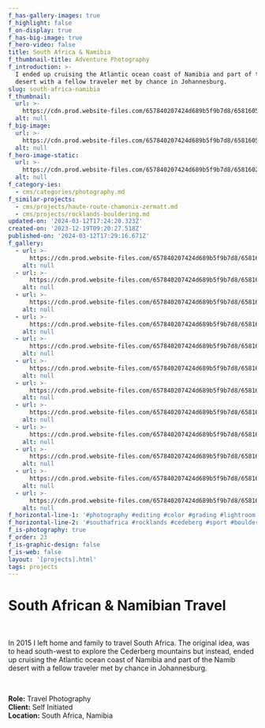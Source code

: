 ```yaml
---
f_has-gallery-images: true
f_highlight: false
f_on-display: true
f_has-big-image: true
f_hero-video: false
title: South Africa & Namibia
f_thumbnail-title: Adventure Photography
f_introduction: >-
  I ended up cruising the Atlantic ocean coast of Namibia and part of the Namib
  desert with a fellow traveler met by chance in Johannesburg.
slug: south-africa-namibia
f_thumbnail:
  url: >-
    https://cdn.prod.website-files.com/657840207424d689b5f9b7d8/658160524d341b8e9958c107_thumbnail.avif
  alt: null
f_big-image:
  url: >-
    https://cdn.prod.website-files.com/657840207424d689b5f9b7d8/65816057ca1784715463374c_highlight.avif
  alt: null
f_hero-image-static:
  url: >-
    https://cdn.prod.website-files.com/657840207424d689b5f9b7d8/65816027a9915a2548544998_hero.avif
  alt: null
f_category-ies:
  - cms/categories/photography.md
f_similar-projects:
  - cms/projects/haute-route-chamonix-zermatt.md
  - cms/projects/rocklands-bouldering.md
updated-on: '2024-03-12T17:24:20.323Z'
created-on: '2023-12-19T09:20:27.518Z'
published-on: '2024-03-12T17:29:16.671Z'
f_gallery:
  - url: >-
      https://cdn.prod.website-files.com/657840207424d689b5f9b7d8/6581606d10027173fa981127_img_namibia_10.avif
    alt: null
  - url: >-
      https://cdn.prod.website-files.com/657840207424d689b5f9b7d8/65816027a9915a2548544998_hero.avif
    alt: null
  - url: >-
      https://cdn.prod.website-files.com/657840207424d689b5f9b7d8/6581606aa6a83cd184cd7d9e_img_namibia_14.avif
    alt: null
  - url: >-
      https://cdn.prod.website-files.com/657840207424d689b5f9b7d8/6581606a6576707c72f0ff6b_img_namibia_15.avif
    alt: null
  - url: >-
      https://cdn.prod.website-files.com/657840207424d689b5f9b7d8/6581606c23f87c32769264c5_img_namibia_07.avif
    alt: null
  - url: >-
      https://cdn.prod.website-files.com/657840207424d689b5f9b7d8/6581606e8bced97cfeb01540_img_namibia_02.avif
    alt: null
  - url: >-
      https://cdn.prod.website-files.com/657840207424d689b5f9b7d8/6581606c7e0be1ad800838ca_img_namibia_08.avif
    alt: null
  - url: >-
      https://cdn.prod.website-files.com/657840207424d689b5f9b7d8/6581606b22f8c5cabed70da3_img_namibia_04.avif
    alt: null
  - url: >-
      https://cdn.prod.website-files.com/657840207424d689b5f9b7d8/6581606b864d9b8b827b3562_img_namibia_05.avif
    alt: null
  - url: >-
      https://cdn.prod.website-files.com/657840207424d689b5f9b7d8/6581606d8bced97cfeb014e3_img_namibia_06.avif
    alt: null
  - url: >-
      https://cdn.prod.website-files.com/657840207424d689b5f9b7d8/6581606aca17847154633f51_img_namibia_12.avif
    alt: null
  - url: >-
      https://cdn.prod.website-files.com/657840207424d689b5f9b7d8/6581606b6ac54e407e7f8165_img_namibia_16.avif
    alt: null
f_horizontal-line-1: '#photography #editing #color #grading #lightroom'
f_horizontal-line-2: '#southafrica #rocklands #cedeberg #sport #bouldering'
f_is-photography: true
f_order: 23
f_is-graphic-design: false
f_is-web: false
layout: '[projects].html'
tags: projects
---
```


South African & Namibian Travel
===============================

‍

In 2015 I left home and family to travel South Africa. The original idea, was to head south-west to explore the Cederberg mountains but instead, ended up cruising the Atlantic ocean coast of Namibia and part of the Namib desert with a fellow traveler met by chance in Johannesburg.

‍

**Role:** Travel Photography  
**Client:** Self Initiated  
**Location:** South Africa, Namibia
